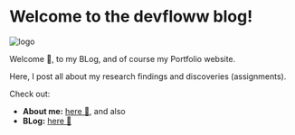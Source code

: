# Welcome to the devfloww blog!

![logo](https://avatars.githubusercontent.com/u/108332631?v=4)

Welcome 👋, to my BLog, and of course my Portfolio website.

Here, I post all about my research findings and discoveries (assignments).

Check out:
- __About me:__ [here 🧔](https://devfloww.github.io/about/), and also
- __BLog:__ [here 📖](https://devfloww.github.io/)
